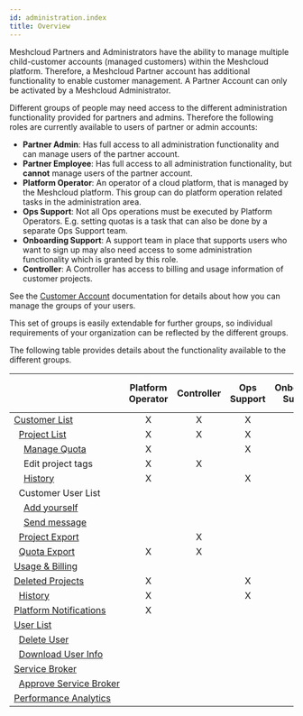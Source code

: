 ```yaml
---
id: administration.index
title: Overview
---
```


Meshcloud Partners and Administrators have the ability to manage multiple child-customer accounts (managed customers) within the Meshcloud
platform. Therefore, a Meshcloud Partner account has additional functionality to enable customer management. A Partner Account can only be
activated by a Meshcloud Administrator.

Different groups of people may need access to the different administration functionality provided for partners and admins. Therefore the
following roles are currently available to users of partner or admin accounts:

- **Partner Admin**: Has full access to all administration functionality and can manage users of the partner account.
- **Partner Employee**: Has full access to all administration functionality, but **cannot** manage users of the partner account.
- **Platform Operator**: An operator of a cloud platform, that is managed by the Meshcloud platform. This group can do platform operation
  related tasks in the administration area.
- **Ops Support**: Not all Ops operations must be executed by Platform Operators. E.g. setting quotas is a task that can also be done by
  a separate Ops Support team.
- **Onboarding Support**: A support team in place that supports users who want to sign up may also need access to some administration
  functionality which is granted by this role.
- **Controller**: A Controller has access to billing and usage information of customer projects.

See the [Customer Account](meshcloud.customer.md#manage-groups-of-assigned-users) documentation for details about how you can manage
the groups of your users.

This set of groups is easily extendable for further groups, so individual requirements of your organization can be reflected by the
different groups.

The following table provides details about the functionality available to the different groups.

|                       | Platform Operator | Controller | Ops Support | Onboarding Support | meshPartner / meshAdmin |
| --------------------- | :---: | :---: | :---: | :---: | :---: |
| [Customer&nbsp;List](administration.customers.md) | X | X | X | X | X |
| &nbsp;&nbsp;[Project&nbsp;List](administration.projects.md) | X | X | X | X | X |
| &nbsp;&nbsp;&nbsp;&nbsp;[Manage&nbsp;Quota](administration.projects.md#managing-project-quotas) | X |  | X |  | X |
| &nbsp;&nbsp;&nbsp;&nbsp;Edit&nbsp;project&nbsp;tags | X | X |  |  | X |
| &nbsp;&nbsp;&nbsp;&nbsp;[History](administration.projects.md#project-history) | X |  | X | X | X |
| &nbsp;&nbsp;Customer&nbsp;User&nbsp;List |  |  |  |  | X |
| &nbsp;&nbsp;&nbsp;&nbsp;[Add&nbsp;yourself](administration.customers.md#providing-access-to-the-managed-customer-account) |  |  |  |  | X |
| &nbsp;&nbsp;&nbsp;&nbsp;[Send&nbsp;message](administration.customers.md#send-messages-to-customer-users) |  |  |  |  | X |
| &nbsp;&nbsp;[Project&nbsp;Export](administration.projects.md#project-export) |  | X |  |  | X |
| &nbsp;&nbsp;[Quota&nbsp;Export](administration.projects.md#quota-export) | X | X |  |  | X |
| [Usage&nbsp;&&nbsp;Billing](administration.usage.md) |  |  |  |  | X |
| [Deleted&nbsp;Projects](administration.projects.md#deleted-projects) | X |  | X | X | X |
| &nbsp;&nbsp;[History](administration.projects.md#project-history) | X |  | X | X | X |
| [Platform&nbsp;Notifications](administration.platforms.md) | X |  |  |  | X |
| [User&nbsp;List](administration.users.md) |  |  |  |  | X |
| &nbsp;&nbsp;[Delete&nbsp;User](administration.users.md#delete-user) |  |  |  |  | X |
| &nbsp;&nbsp;[Download&nbsp;User&nbsp;Info](administration.users.md#download-user-information) |  |  |  |  | X |
| [Service&nbsp;Broker](administration.service-brokers.md) |  |  |  |  | X |
| &nbsp;&nbsp;[Approve&nbsp;Service&nbsp;Broker](administration.service-brokers.md#approve-service-broker) |  |  |  |  | X |
| [Performance&nbsp;Analytics](administration.analytics.md) |  |  |  | X | X |
